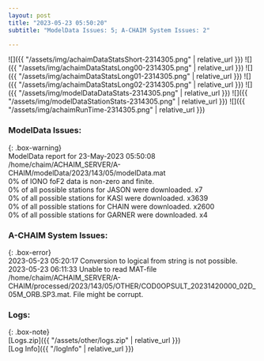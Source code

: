 ```yaml
---
layout: post
title: "2023-05-23 05:50:20"
subtitle: "ModelData Issues: 5; A-CHAIM System Issues: 2"

---
```


![]({{ "/assets/img/achaimDataStatsShort-2314305.png" | relative_url }})
![]({{ "/assets/img/achaimDataStatsLong00-2314305.png" | relative_url }})
![]({{ "/assets/img/achaimDataStatsLong01-2314305.png" | relative_url }})
![]({{ "/assets/img/achaimDataStatsLong02-2314305.png" | relative_url }})
![]({{ "/assets/img/modelDataDataStats-2314305.png" | relative_url }})
![]({{ "/assets/img/modelDataStationStats-2314305.png" | relative_url }})
![]({{ "/assets/img/achaimRunTime-2314305.png" | relative_url }})


### ModelData Issues:  
  
{: .box-warning}  
 ModelData report for 23-May-2023 05:50:08   
 /home/chaim/ACHAIM_SERVER/A-CHAIM/modelData/2023/143/05/modelData.mat   
 0% of IONO foF2 data is non-zero and finite.   
 0% of all possible stations for JASON were downloaded. x7   
 0% of all possible stations for KASI were downloaded. x3639   
 0% of all possible stations for CHAIN were downloaded. x2600   
 0% of all possible stations for GARNER were downloaded. x4   
  
### A-CHAIM System Issues:  
  
{: .box-error}  
2023-05-23 05:20:17 Conversion to logical from string is not possible.  
2023-05-23 06:11:33 Unable to read MAT-file /home/chaim/ACHAIM_SERVER/A-CHAIM/processed/2023/143/05/OTHER/COD0OPSULT_20231420000_02D_05M_ORB.SP3.mat. File might be corrupt.  

### Logs:  
  
{: .box-note}  
[Logs.zip]({{ "/assets/other/logs.zip" | relative_url }})  
[Log Info]({{ "/logInfo" | relative_url }})  
